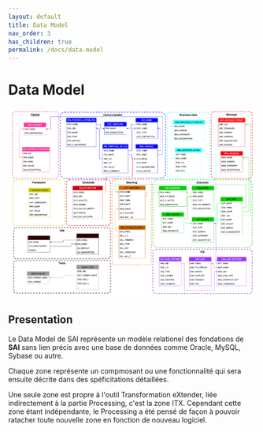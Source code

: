 ```yaml
---
layout: default
title: Data Model
nav_order: 3
has_children: true
permalink: /docs/data-model
---
```


# Data Model
[![Overview](../../assets/img/data-model/DataModel-v0.8.0.png)](../../../FCT--Documentation/assets/img/data-model/DataModel-v0.8.0.png)


## Presentation

Le Data Model de SAI représente un modèle relationel des fondations de **SAI** sans lien précis avec une base de données comme Oracle, MySQL, Sybase ou autre.

Chaque zone représente un compmosant ou une fonctionnalité qui sera ensuite décrite dans des spéficitations détaillées.

Une seule zone est propre à l'outil Transformation eXtender, liée indirectement à la partie Processing, c'est la zone ITX.
Cependant cette zone étant indépendante, le Processing a été pensé de façon à pouvoir ratacher toute nouvelle zone en fonction de nouveau logiciel.
